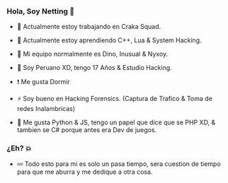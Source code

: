 ### Hola, Soy Netting 👋

- 🔭 Actualmente estoy trabajando en Craka Squad.

- 🌱 Actualmente estoy aprendiendo C++, Lua & System Hacking.

- 👯 Mi equipo normalmente es Dino, Inusual & Nyxoy.

- 💬 Soy Peruano XD, tengo 17 Años & Estudio Hacking.

- ❗ Me gusta Dormir

- ⚡ Soy bueno en Hacking Forensics. (Captura de Trafico & Toma de redes Inalambricas)

- 💫 Me gusta Python & JS, tengo un papel que dice que se PHP XD, & tambien se C# porque antes era Dev de juegos.

### ¿Eh? 💥

- 💤 Todo esto para mi es solo un pasa tiempo, sera cuestion de tiempo para que me aburra y me dedique a otra cosa.
